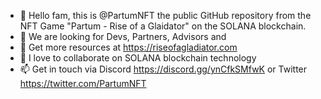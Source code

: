 - 👋 Hello fam, this is @PartumNFT the public GitHub repository from the NFT Game "Partum - Rise of a Glaidator" on the SOLANA blockchain.
- 👀 We are looking for Devs, Partners, Advisors and 
- 🌱 Get more resources at https://riseofagladiator.com
- 💞️ I love to collaborate on SOLANA blockchain technology
- 📫 Get in touch via Discord https://discord.gg/ynCfkSMfwK or Twitter https://twitter.com/PartumNFT

<!---
PartumNFT/PartumNFT is a ✨ special ✨ repository because its `README.md` (this file) appears on your GitHub profile.
You can click the Preview link to take a look at your changes.
--->
